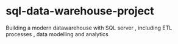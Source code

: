 # sql-data-warehouse-project
Building a modern datawarehouse with SQL server , including ETL processes , data modelling and analytics
